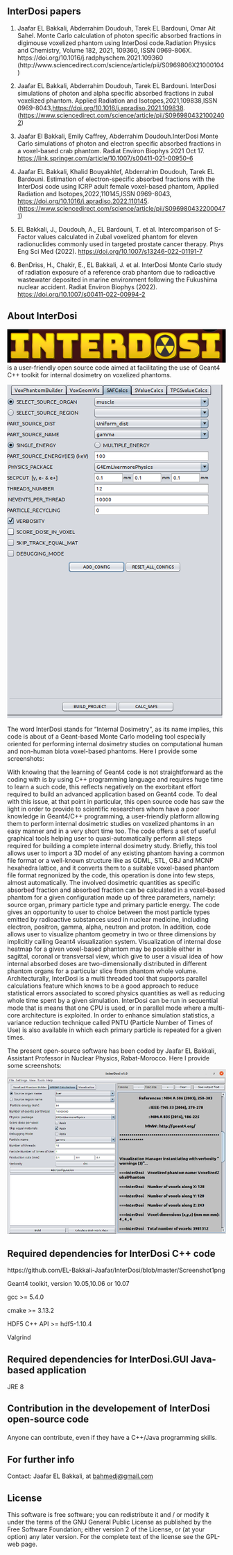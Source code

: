  
<b><h2>InterDosi papers</h2> </b> 
1. <p>Jaafar EL Bakkali, Abderrahim Doudouh, Tarek EL Bardouni, Omar Ait Sahel. Monte Carlo calculation of photon specific absorbed fractions in digimouse voxelized phantom using InterDosi code.Radiation Physics and Chemistry, Volume 182, 2021, 109360, ISSN 0969-806X. https://doi.org/10.1016/j.radphyschem.2021.109360 (http://www.sciencedirect.com/science/article/pii/S0969806X21000104)

2. Jaafar EL Bakkali, Abderrahim Doudouh, Tarek EL Bardouni. InterDosi simulations of photon and alpha specific absorbed fractions in zubal voxelized phantom. Applied Radiation and Isotopes,2021,109838,ISSN 0969-8043,https://doi.org/10.1016/j.apradiso.2021.109838. (https://www.sciencedirect.com/science/article/pii/S0969804321002402)
</p>

3. Jaafar El Bakkali, Emily Caffrey, Abderrahim Doudouh.InterDosi Monte Carlo simulations of photon and electron specific absorbed fractions in a voxel-based crab phantom. Radiat Environ Biophys 2021 Oct 17. https://link.springer.com/article/10.1007/s00411-021-00950-6

5. Jaafar EL Bakkali, Khalid Bouyakhlef, Abderrahim Doudouh, Tarek EL Bardouni.
Estimation of electron-specific absorbed fractions with the InterDosi code using ICRP adult female voxel-based phantom,
Applied Radiation and Isotopes,2022,110145,ISSN 0969-8043, https://doi.org/10.1016/j.apradiso.2022.110145.
(https://www.sciencedirect.com/science/article/pii/S0969804322000471)
6. EL Bakkali, J., Doudouh, A., EL Bardouni, T. et al. Intercomparison of S-Factor values calculated in Zubal voxelized phantom for eleven radionuclides commonly used in targeted prostate cancer therapy. Phys Eng Sci Med (2022). https://doi.org/10.1007/s13246-022-01191-7

7. BenDriss, H., Chakir, E., EL Bakkali, J. et al. InterDosi Monte Carlo study of radiation exposure of a reference crab phantom due to radioactive wastewater deposited in marine environment following the Fukushima nuclear accident. Radiat Environ Biophys (2022). https://doi.org/10.1007/s00411-022-00994-2



<b><h2> About InterDosi</h2> </b> 


![alt text](https://github.com/EL-Bakkali-Jaafar/InterDosi/blob/master/InterDosi-LOgo.png)is a user-friendly open source code aimed at facilitating the use of Geant4 C++ toolkit for internal dosimetry on voxelized phantoms.


![alt text](https://github.com/EL-Bakkali-Jaafar/InterDosi/blob/master/InterDosi-1.2.1.png)

 
The word InterDosi stands for “Internal Dosimetry”, as its name implies, this code is about of a Geant-based Monte Carlo modeling tool especially oriented for performing internal dosimetry studies on computational human and non-human biota voxel-based phantoms. Here I provide some screenshots:

With knowing that the learning of Geant4 code is not straightforward as the coding with is by using C++ programming language and requires huge time to learn a such code, this reflects negatively on the exorbitant effort required to build an advanced application based on Geant4 code. To deal with this issue, at that point in particular, this open source code has saw the light in order to provide to scientific researchers whom have a poor knowledge in Geant4/C++ programming, a user-friendly platform allowing them to perform internal dosimetric studies on voxelized phantoms in an easy manner and in a very short time too. The code offers a set of useful graphical tools helping user to quasi-automatically perform all steps required for building a complete internal dosimetry study. Briefly, this tool allows user to import a 3D model of any existing phantom having a common file format or a well-known structure like as GDML, STL, OBJ and MCNP hexahedra lattice, and it converts them to a suitable voxel-based phantom file format regnonized by the code, this operation is done into few steps, almost automatically. The involved dosimetric quantities as specific absorbed fraction and absorbed fraction can be calculated in a voxel-based phantom for a given configuration made up of three parameters, namely: source organ, primary particle type and primary particle energy. The code gives an opportunity to user to choice between the most particle types emitted by radioactive substances used in nuclear medicine, including  electron, positron, gamma, alpha, neutron and proton. In addition, code allows user to visualize phantom geometry in two or three dimensions by implicitly calling Geant4 visualization system. Visualization of internal dose heatmap for a given voxel-based phantom may be possible either in sagittal, coronal or transversal view, which give to user a visual idea of how internal absorbed doses are two-dimensionally distributed in different phantom organs for a particular slice from phantom whole volume. Architecturally, InterDosi is a multi threaded tool that supports parallel calculations feature which knows to be a good approach to reduce statistical errors associated to scored physics quantities as well as reducing whole time spent by a given simulation. InterDosi can be run in sequential mode that is means that one CPU is used, or in parallel mode where a multi-core architecture is exploited. In order to enhance simulation statistics, a variance reduction technique called PNTU (Particle Number of Times of Use) is also available in which each primary particle is repeated for a given times.

The present open-source software has been coded by Jaafar EL Bakkali, Assistant Professor in Nuclear Physics, Rabat-Morocco. Here I provide some screenshots:
![alt text](  https://github.com/EL-Bakkali-Jaafar/InterDosi/blob/master/Screenshot1png)
<h2> Required dependencies for InterDosi C++ code</h2>https://github.com/EL-Bakkali-Jaafar/InterDosi/blob/master/Screenshot1png
   <p>Geant4 toolkit, version 10.05,10.06 or 10.07  </p>
   <p>gcc >= 5.4.0</p>
   <p>cmake >= 3.13.2</p>
   <p>HDF5 C++ API >= hdf5-1.10.4</p>
   <p>Valgrind</p>
<h2>Required dependencies for InterDosi.GUI Java-based application
</h2> </b> 
   <p>JRE 8</p>
   
<b><h2> Contribution in the developement of InterDosi open-source code
</h2> </b> 
<p> Anyone can contribute, even if they have a C++/Java programming skills.</p>

<b><h2> For further info</h2> </b> 
<p>Contact:
Jaafar EL Bakkali, at  <a href="mailto:bahmedj@gmail.com">bahmedj@gmail.com</a>  </p>
<h2> License</h2> 
<p>This software is free software; you can redistribute it and / or modify it under the terms of the GNU General Public License as published by the Free Software Foundation; either version 2 of the License, or (at your option) any later version. For the complete text of the license see the GPL-web page.</p>


